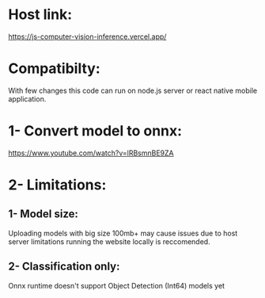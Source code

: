 # Host link:
https://js-computer-vision-inference.vercel.app/
# Compatibilty:
With few changes this code can run on node.js server or react native mobile application.

# 1- Convert model to onnx:
https://www.youtube.com/watch?v=lRBsmnBE9ZA
# 2- Limitations:
## 1- Model size:
Uploading models with big size 100mb+ may cause issues due to host server limitations running the website locally is reccomended.
## 2- Classification only:
Onnx runtime doesn't support Object Detection (Int64) models yet
